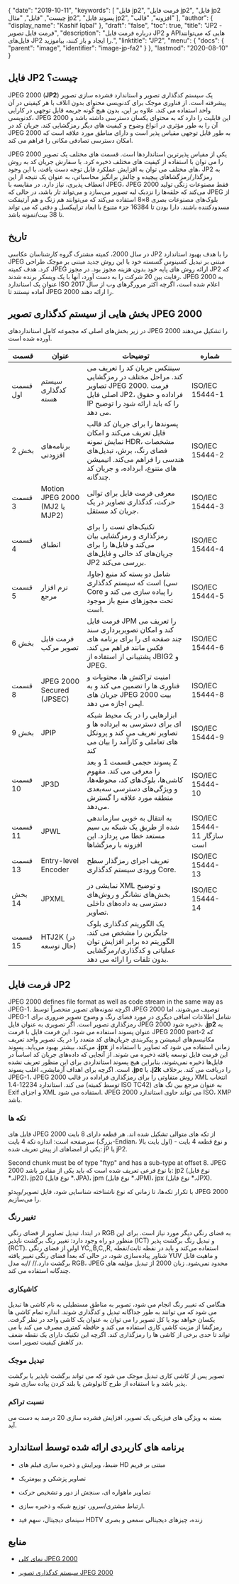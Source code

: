 {
  "date": "2019-10-11",
  "keywords": [
"فایل jp2",
"فرمت فایل jp2",
"فایل jp2 چیست",
"فایل",
"مثال jp2",
"پسوند فایل jp2",
"افزونه",
"قالب"
],
  "author": {
    "display_name": "Kashif Iqbal"
},
  "draft": "false",
  "toc": true,
  "title": "JP2 - فرمت فایل تصویر",
  "description": "درباره فرمت فایل JP2 و APIهایی که می‌توانند فایل‌های JP2 را ایجاد و باز کنند، بیاموزید.",
  "linktitle": "JP2",
  "menu": {
    "docs": {
      "parent": "image",
      "identifier": "image-jp-fa2"
}
},
  "lastmod": "2020-08-10"
}

## فایل JP2 چیست؟ ##

JPEG 2000 (**JP2**) یک سیستم کدگذاری تصویر و استاندارد فشرده سازی تصویر پیشرفته است. از فناوری موجک برای کدنویسی محتوای بدون اتلاف با هر کیفیتی در آن واحد استفاده می کند. علاوه بر این، بدون هیچ گونه جریمه قابل توجهی در کارایی کدنویسی، JPEG 2000 این قابلیت را دارد که به محتوای یکسان دسترسی داشته باشد و آن را به طور مؤثری در انواع وضوح و کیفیت های دیگر رمزگشایی کند. جریان کد در JPEG 2000 به طور قابل توجهی مقیاس پذیر است و دارای مناطق مورد علاقه است که امکان دسترسی تصادفی مکانی را فراهم می کند.

JPEG 2000 یکی از مقیاس پذیرترین استانداردها است. قسمت های مختلف یک تصویر را می توان با استفاده از کیفیت های مختلف ذخیره کرد. با سفارش جریان کد به روش های مختلف می توان به افزایش عملکرد قابل توجه دست یافت. با این وجود، JP2 به رمزگذار/رمزگشاهای پیچیده و چالش برانگیز محاسباتی، به عنوان یک نتیجه از این انعطاف پذیری، نیاز دارد. در مقایسه با JPEG، JPEG 2000 فقط مصنوعات زنگی تولید می‌کند که حلقه‌ها را نزدیک لبه تصویر می‌سازد و می‌تواند تار باشد، در حالی که JPEG از بلوک‌های مصنوعات بصری 8×8 استفاده می‌کند که می‌توانند هم زنگ و هم آرتیفکت مسدودکننده باشند. دارا بودن تا 16384 جزء متنوع با ابعاد تراپیکسل و دقتی که می تواند تا 38 بیت/نمونه باشد.

## تاریخ ##

در سال 2000، کمیته مشترک گروه کارشناسان عکاسی JP2 را با هدف بهبود استاندارد JPEG مبتنی بر تبدیل کسینوس گسسته خود با این روش جدید مبتنی بر موجک طراحی کرد. هدف کمیته JPEG ارائه روش های پایه خود بدون هزینه مجوز بود. در مجوز JP2 که رقابت بین 20 شرکت را به دست آورد، آنها با یک ویسکر برنده شدند. JPEG 2000 به عنوان یک استاندارد ISO اعلام شده است، اگرچه اکثر مرورگرهای وب از سال 2017 آماده نیستند تا JPEG 2000 را ارائه دهند.

## بخش هایی از سیستم کدگذاری تصویر JPEG 2000 ##

در زیر بخش‌های اصلی که مجموعه کامل استانداردهای JPEG 2000 را تشکیل می‌دهند آورده شده است.


|قسمت|عنوان|توضیحات|شماره
---|---|---|---|
|قسمت اول|سیستم کدگذاری هسته| سینتکس جریان کد را تعریف می کند. مراحل مختلف در رمزگشایی تصاویر JPEG 2000. فرمت اصلی فایل JP2، فراداده و حقوق IP را که باید ارائه شود را توضیح می دهد.|ISO/IEC 15444-1
|بخش 2|برنامه‌های افزودنی|پسوندها را برای جریان کد قالب فایل تعریف می‌کند و امکان نمایش نمونه HDR، مشخصات فضای رنگ، برش، تبدیل‌های هندسی را فراهم می‌کند. انیمیشن های متنوع، ابرداده، و جریان کد چندگانه.|ISO/IEC 15444-2
|قسمت 3|Motion JPEG 2000 (MJ2 یا MJP2)|معرفی فرمت فایل برای توالی حرکت، کدگذاری تصاویر در یک جریان کد مستقل.|ISO/IEC 15444-3
|قسمت 4|انطباق|تکنیک‌های تست را برای رمزگذاری و رمزگشایی بیان می‌کند و فایل‌ها را برای جریان‌های کد خالی و فایل‌های JP2 بررسی می‌کند.|ISO/IEC 15444-4
|قسمت 5|نرم افزار مرجع|شامل دو بسته کد منبع (جاوا، سی) است که سیستم کدگذاری Core را پیاده سازی می کند و تحت مجوزهای منبع باز موجود است.|ISO/IEC 15444-5
|بخش 6|فرمت فایل تصویر مرکب|فرمت فایل JPM را تعریف می کند و امکان تصویربرداری سند چند صفحه ای را برای برنامه های فکس مانند فراهم می کند. پشتیبانی از استفاده از JBIG2 و JPEG.|ISO/IEC 15444-6
|قسمت 8|JPEG 2000 Secured (JPSEC)| امنیت تراکنش ها، محتویات و فناوری ها را تضمین می کند و به جریان های JPEG 2000 بیت ایمن اجازه می دهد.|ISO/IEC 15444-8
|بخش 9|JPIP|ابزارهایی را در یک محیط شبکه ای برای دسترسی به ابرداده ها و تصاویر تعریف می کند و پروتکل های تعاملی و کارآمد را بیان می کند|ISO/IEC 15444-9
|قسمت 10|JP3D|پسوند حجمی قسمت 1 و بعد Z را معرفی می کند. مفهوم کاشی‌ها، بلوک‌های کد، محوطه‌ها، و ویژگی‌های دسترسی سه‌بعدی منطقه مورد علاقه را گسترش می‌دهد.|ISO/IEC 15444-10
|قسمت 11|JPWL|به انتقال به خوبی سازماندهی شده از طریق یک شبکه بی سیم مستعد خطا می پردازد. این افزونه با رمزگشاها|ISO/IEC 15444-11 سازگار است
|قسمت 13|Entry-level Encoder|تعریف اجرای رمزگذار سطح ورودی سیستم کدگذاری Core.|ISO/IEC 15444-13
|بخش 14|JPXML|نمایشی در XML و توضیح بخش‌های نشانگر و روش‌های دسترسی به داده‌های داخلی تصاویر.|ISO/IEC 15444-14
|قسمت 15|HTJ2K (در حال توسعه)|یک الگوریتم کدگذاری بلوک جایگزین را مشخص می کند. الگوریتم ده برابر افزایش توان عملیاتی و کدگذاری/رمزگشایی بدون تلفات را ارائه می دهد.|

## فرمت فایل JP2 ##

JPEG 2000 defines file format as well as code stream in the same way as JPEG-1. اگرچه نمونه‌های تصویر منحصراً توسط JPEG 2000 توصیف می‌شوند، اما JPEG-1 شامل اطلاعات اضافی دیگری در مورد فضای رنگ و وضوح تصویر ضروری برای رمزگذاری تصویر است. اگر تصویری به عنوان فایل JPEG 2000 ذخیره شود، **.jp2** به عنوان پسوند استفاده می شود. این فرمت فایل با فرمت JPEG 2000 part-2 که مکانیسم‌های انیمیشن و پیکربندی جریان‌های کد متعدد را در یک تصویر واحد تعریف می‌کند، بیشتر بهبود می‌یابد. پسوند **.jpx** زمانی استفاده می شود که تصاویر با استفاده از این فرمت فایل توسعه یافته ذخیره می شوند. از آنجایی که داده‌های جریان کد اساساً در فایل‌ها ذخیره نمی‌شوند، بنابراین هیچ پسوند استانداردی برای این منظور تعریف نشده است. اگرچه برای اهداف آزمایشی، اغلب پسوند **.jpc** یا **.j2k** را دریافت می کند. برخلاف JPEG-1، JPEG 2000 روش متفاوتی را برای رمزگذاری فراداده در قالب XML انتخاب می کند. استاندارد 12234-1.4 (توسط کمیته ISO TC42) به عنوان مرجع بین تگ های Exif و اجزای XML استفاده می شود. JPEG 2000 می تواند حاوی استاندارد ISO، XMP باشد.

### تکه ها ###
فایل های JPEG 2000 از تکه های متوالی تشکیل شده اند. هر قطعه دارای 8 بایت سرصفحه است: اندازه تکه 4 بایت (بزرگ-Endian، اول بایت بالا) و نوع قطعه 4 بایت - یکی از امضاهای از پیش تعریف شده: jP یا jP2.

Second chunk must be of type "ftyp" and has a sub-type at offset 8. JPEG 2000 با نوع فرعی تعریف شده است که باید یکی از مقادیر باشد: jp2 (نوع فایل \*.JP2)، jp20 (نوع فایل \*.JPA)، jpm (نوع فایل \*.JPM)، jpx (نوع فایل \*.JPX).

با تکرار تکه‌ها، تا زمانی که نوع ناشناخته شناسایی شود، فایل تصویر/ویدئو JPEG 2000 را می‌سازیم.

### تغییر رنگ ###

در ابتدا، تبدیل تصاویر از فضای رنگی RGB به فضای رنگی دیگر مورد نیاز است. برای این منظور دو راه وجود دارد: تغییر رنگ برگشت ناپذیر (ICT) و تبدیل رنگ برگشت پذیر (RCT). اولی از فضای رنگی YC,,B,C,,R, استفاده می‌کند و باید در نقطه ثابت/نقطه شناور پیاده‌سازی شود، در حالی که بعداً فضای رنگی تغییر یافته YUV و ماهیت قابل برگشت دارد.// //به مدل RGB، JPEG محدود نمی‌شود. زبان 2000 از تبدیل مؤلفه های چندگانه استفاده می کند.

### کاشیکاری ###

هنگامی که تغییر رنگ انجام می شود، تصویر به مناطق مستطیلی به نام کاشی ها تبدیل می شود که می توانند به طور جداگانه تبدیل و کدگذاری شوند. اندازه تمام کاشی ها یکسان خواهد بود یا کل تصویر را می توان به عنوان یک کاشی واحد در نظر گرفت. رمزگشا از مزیت کاشی کاری استفاده می کند و حافظه کمتری مصرف می کند یا می تواند تا حدی برخی از کاشی ها را رمزگذاری کند. اگرچه این تکنیک دارای یک نقطه ضعف در کاهش کیفیت تصویر است.

### تبدیل موجک ###

تصویر پس از کاشی کاری تبدیل موجک می شود که می تواند برگشت ناپذیر یا برگشت پذیر باشد و با استفاده از طرح کانولوشن یا بلند کردن پیاده سازی شود.

### نسبت تراکم ###

بسته به ویژگی های فیزیکی یک تصویر، افزایش فشرده سازی 20 درصد به دست می آید.

## برنامه های کاربردی ارائه شده توسط استاندارد ##

* ضبط، ویرایش و ذخیره سازی فیلم های HD مبتنی بر فریم

* تصاویر پزشکی و بیومتریک

* تصاویر ماهواره ای، سنجش از دور و تشخیص حرکت

* ارتباط مشتری/سرور، توزیع شبکه و ذخیره سازی.

* سینمای دیجیتال، سهم فید HDTV زنده، چیزهای دیجیتالی سمعی و بصری


## منابع ##

* [نمای کلی JPEG 2000](https://jpeg.org/jpeg2000/)

* [سیستم کدگذاری تصویر JPEG 2000](https://en.wikipedia.org/wiki/JPEG_2000#JPEG_2000_image_coding_system_-_Parts)


